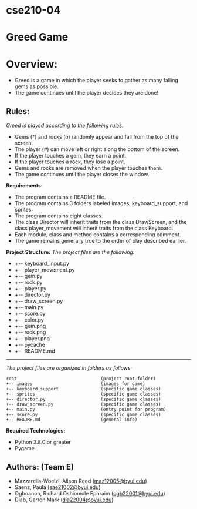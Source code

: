 # cse210-04
# Greed Game 
# **Overview:**

- Greed is a game in which the player seeks to gather as many falling gems as possible.
- The game continues until the player decides they are done!

## **Rules:**

_Greed is played according to the following rules._

- Gems (\*) and rocks (o) randomly appear and fall from the top of the screen.
- The player (#) can move left or right along the bottom of the screen.
- If the player touches a gem, they earn a point.
- If the player touches a rock, they lose a point.
- Gems and rocks are removed when the player touches them.
- The game continues until the player closes the window.

**Requirements:**

- The program contains a README file.
- The program contains 3 folders labeled images, keyboard_support, and sprites. 
- The program contains eight classes.
- The class Director will inherit traits from the class DrawScreen, and the class player_movement will inherit traits from the class Keyboard.
- Each module, class and method contains a corresponding comment.
- The game remains generally true to the order of play described earlier.

**Project Structure:**
_The project files are the following:_

- +-- keyboard_input.py 
- +-- player_movement.py 
- +-- gem.py 
- +-- rock.py 
- +-- player.py 
- +-- director.py 
- +-- draw_screen.py 
- +-- main.py 
- +-- score.py 
- +-- color.py 
- +-- gem.png
- +-- rock.png 
- +-- player.png
- +-- pycache
- +-- README.md

---

_The project files are organized in folders as follows:_

```
root                                (project root folder)
+-- images                          (images for game)
+-- keyboard_support                (specific game classes)
+-- sprites                         (specific game classes)
+-- director.py                     (specific game classes)
+-- draw_screen.py                  (specific game classes)
+-- main.py                         (entry point for program)
+-- score.py                        (specific game classes)
+-- README.md                       (general info)
```

**Required Technologies:**

- Python 3.8.0 or greater
- Pygame

## **Authors: (Team E)**

- Mazzarella-Woelzl, Alison Reed (maz12005@byui.edu)
- Saenz, Paula (sae21002@byui.edu)
- Ogboanoh, Richard Oshiomole Ephraim (ogb22001@byui.edu)
- Diab, Garren Mark (dia22004@byui.edu)
